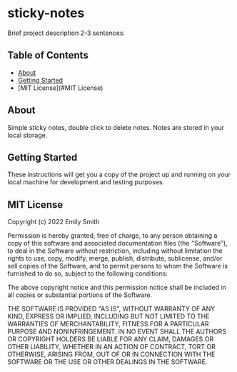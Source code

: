 # sticky-notes
Brief project description 2-3 sentences.

## Table of Contents

- [About](#about)
- [Getting Started](#getting_started)
- [MIT License](#MIT License)

## About
Simple sticky notes, double click to delete notes. Notes are stored in your local storage. 

## Getting Started
These instructions will get you a copy of the project up and running on your local machine for development and testing purposes.

## MIT License
Copyright (c) 2022 Emily Smith

Permission is hereby granted, free of charge, to any person obtaining a copy of this software and associated documentation files (the "Software"), to deal in the Software without restriction, including without limitation the rights to use, copy, modify, merge, publish, distribute, sublicense, and/or sell copies of the Software, and to permit persons to whom the Software is furnished to do so, subject to the following conditions:

The above copyright notice and this permission notice shall be included in all copies or substantial portions of the Software.

THE SOFTWARE IS PROVIDED "AS IS", WITHOUT WARRANTY OF ANY KIND, EXPRESS OR IMPLIED, INCLUDING BUT NOT LIMITED TO THE WARRANTIES OF MERCHANTABILITY, FITNESS FOR A PARTICULAR PURPOSE AND NONINFRINGEMENT. IN NO EVENT SHALL THE AUTHORS OR COPYRIGHT HOLDERS BE LIABLE FOR ANY CLAIM, DAMAGES OR OTHER LIABILITY, WHETHER IN AN ACTION OF CONTRACT, TORT OR OTHERWISE, ARISING FROM, OUT OF OR IN CONNECTION WITH THE SOFTWARE OR THE USE OR OTHER DEALINGS IN THE SOFTWARE.